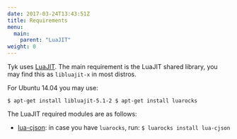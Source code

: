 ```yaml
---
date: 2017-03-24T13:43:51Z
title: Requirements
menu:
  main:
    parent: "LuaJIT"
weight: 0 
---
```


Tyk uses [LuaJIT][1]. The main requirement is the LuaJIT shared library, you may find this as `libluajit-x` in most distros.

For Ubuntu 14.04 you may use:

`$ apt-get install libluajit-5.1-2
$ apt-get install luarocks`

The LuaJIT required modules are as follows:

*   [lua-cjson][2]: in case you have `luarocks`, run: `$ luarocks install lua-cjson`

 [1]: http://luajit.org/
 [2]: https://github.com/mpx/lua-cjson

